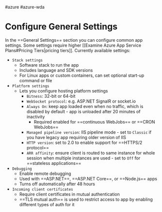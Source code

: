 #azure #azure-wda 

# Configure General Settings
In the ==General Settings== section you can configure common app settings.
Some settings require higher [[Examine Azure App Service Plans#Pricing Tiers|pricing tiers]].
Currently available settings:
- `Stack settings`
	- Software stack to run the app
	- Includes language and SDK versions
	- For Linux apps or custom containers, can set optional start-up command or file
- `Platform settings`
	- Lets you configure hosting platform settings
		- `Bitness`: 32-bit or 64-bit
		- `WebSocket protocol`: e.g. ASP.NET SignalR or socket.io
		- `Always On`: keep app loaded even when no traffic, which is disabled by default - app is unloaded after 20 minutes of inactivity
			- Required enabled for ==continuous WebJobs== or ==CRON WebJobs==
		- `Managed pipeline version`: IIS pipeline mode - set to `Classic` if you have legacy app requiring older version of IIS
		- `HTTP version`: set to 2.0 to enable support for ==HTTPS/2 protocol==
		- `ARR affinity`: ensure client is routed to same instance for whole session when multiple instances are used - set to `Off` for ==stateless applications==
- `Debugging`
	- Enable remote debugging
	- Used with ==ASP.NET==, ==ASP.NET Core==, or ==Node.js== apps
	- Turns off automatically after 48 hours
- `Incoming client certificates`
	- Require client certificates in mutual authentication
	- ==TLS mutual auth== is used to restrict access to app by enabling different types of auth for it
